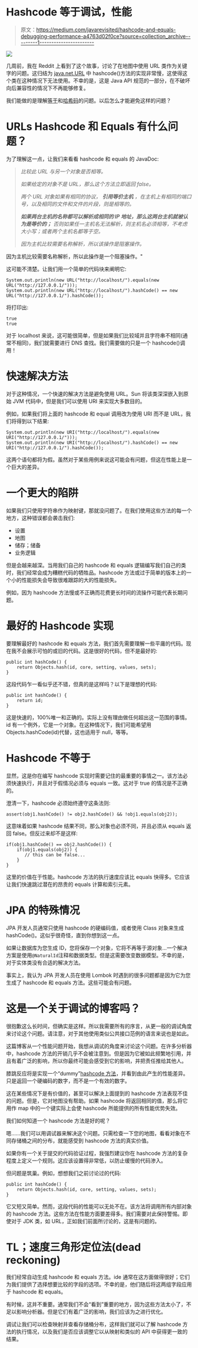 # Hashcode 等于调试，性能

> 原文：<https://medium.com/javarevisited/hashcode-and-equals-debugging-performance-a4763d02f0ce?source=collection_archive---------1----------------------->

![](img/6a1251c0f6f54406ae5ec020fbe3f17b.png)

几周前，我在 Reddit 上看到了这个故事，讨论了在地图中使用 URL 类作为关键字的问题。这归结为 [java.net.URL](http://java.net.URL) 中 hashcode()方法的实现非常慢，这使得这个类在这种情况下无法使用。不幸的是，这是 Java API 规范的一部分，在不破坏向后兼容性的情况下不再能够修复。

我们能做的是理解[等于](https://www.java67.com/2012/11/difference-between-operator-and-equals-method-in.html)和[哈希码](https://javarevisited.blogspot.com/2013/08/10-equals-and-hashcode-interview.html#axzz7D1K8JL8x)的问题。以后怎么才能避免这样的问题？

# URLs Hashcode 和 Equals 有什么问题？

为了理解这一点，让我们来看看 hashcode 和 equals 的 JavaDoc:

> *比较此 URL 与另一个对象是否相等。*
> 
> *如果给定的对象不是 URL，那么这个方法立即返回 false。*
> 
> *两个 URL 对象如果有相同的协议，* ***引用等价主机*** *，在主机上有相同的端口号，以及相同的文件和文件的片段，则是相等的。*
> 
> ***如果两台主机的名称都可以解析成相同的 IP 地址，那么这两台主机就被认为是等价的；*** *否则如果任一主机名无法解析，则主机名必须相等，不考虑大小写；或者两个主机名都等于空。*
> 
> *因为主机比较需要名称解析，所以该操作是阻塞操作。*

因为主机比较需要名称解析，所以此操作是一个阻塞操作。"

这可能不清楚。让我们用一个简单的代码块来阐明它:

```
System.out.println(new URL("http://localhost/").equals(new URL("http://127.0.0.1/")));
System.out.println(new URL("http://localhost/").hashCode() == new URL("http://127.0.0.1/").hashCode());
```

将打印出:

```
true
true
```

对于 localhost 来说，这可能很简单，但是如果我们比较域并且字符串不相同(通常不相同)，我们就需要进行 DNS 查找。我们需要做的只是一个 hashcode()调用！

# 快速解决方法

对于这种情况，一个快速的解决方法是避免使用 URL。Sun 将该类深深嵌入到原始 JVM 代码中，但是我们可以使用 URI 来实现大多数目的。

例如，如果我们将上面的 hashcode 和 equal 调用改为使用 URI 而不是 URL，我们将得到以下结果:

```
System.out.println(new URI("http://localhost/").equals(new URI("http://127.0.0.1/")));
System.out.println(new URI("http://localhost/").hashCode() == new URI("http://127.0.0.1/").hashCode());
```

这两个语句都将为假。虽然对于某些用例来说这可能会有问题，但这在性能上是一个巨大的差异。

# 一个更大的陷阱

如果我们只使用字符串作为映射键，那就没问题了。在我们使用这些方法的每一个地方，这种错误都会袭击我们:

*   设置
*   地图
*   储存；储备
*   业务逻辑

但是会越来越深。当用我们自己的 hashcode 和 equals 逻辑编写我们自己的类时，我们经常会成为糟糕代码的牺牲品。hashcode 方法或过于简单的版本上的一个小的性能损失会导致很难跟踪的大的性能损失。

例如，因为 hashcode 方法慢或不正确而花费更长时间的流操作可能代表长期问题。

# 最好的 Hashcode 实现

要理解最好的 hashcode 和 equals 方法，我们首先需要理解一些平庸的代码。现在我不会展示可怕的或旧的代码。这是很好的代码，但不是最好的:

```
public int hashCode() {
    return Objects.hash(id, core, setting, values, sets);
}
```

这段代码乍一看似乎还不错，但真的是这样吗？以下是理想的代码:

```
public int hashCode() {
    return id;
}
```

这是快速的，100%唯一和正确的。实际上没有理由做任何超出这一范围的事情。id 有一个例外，它是一个对象。在这种情况下，我们可能希望用 Objects.hashCode(id)代替，这也适用于 null，等等。

# Hashcode 不等于

显然，这是你在编写 hashcode 实现时需要记住的最重要的事情之一。该方法必须快速执行，并且对于假情况必须与 equals 一致。这对于 true 的情况是不正确的。

澄清一下，hashcode 必须始终遵守这条法则:

```
assert(obj1.hashCode() != obj2.hashCode() && !obj1.equals(obj2));
```

这意味着如果 hashcode 结果不同，那么对象也必须不同，并且必须从 equals 返回 false。但反过来却不是这样:

```
if(obj1.hashCode() == obj2.hashCode()) {
    if(obj1.equals(obj2)) {
       // this can be false...
    }
}
```

这里的价值在于性能。hashcode 方法的执行速度应该比 equals 快得多。它应该让我们快速跳过潜在的昂贵的 equals 计算和索引元素。

# JPA 的特殊情况

JPA 开发人员通常只使用 hashcode 的硬编码值，或者使用 Class 对象来生成 hashCode()。这似乎很奇怪，直到你想到这一点。

如果让数据库为您生成 ID，您将保存一个对象，它将不再等于源对象…一个解决方案是使用`@NaturalId`注释和数据类型。但是这需要改变数据模型。不幸的是，对于实体类没有合适的解决方法。

事实上，我认为 JPA 开发人员在使用 Lombok 时遇到的很多问题都是因为它为您生成了 hashcode 和 equals 方法。这些可能会有问题。

# 这是一个关于调试的博客吗？

很抱歉这么长时间，但确实是这样。所以我需要所有的序言，从更一般的调试角度来讨论这个问题。请注意，对于其他使用类似公共接口范例的语言来说也是如此。

这篇博客从一个性能问题开始，我想从调试的角度来讨论这个问题。在许多分析器中，hashcode 方法的开销几乎不会被注意到。但是因为它被如此频繁地引用，并且有着广泛的影响，所以你最终可能会感受到它的影响，并把责任推给其他人。

膝跳反应将是实现一个“dummy”[hashcode 方法](https://javarevisited.blogspot.com/2011/02/how-to-write-equals-method-in-java.html)，并看到由此产生的性能差异。只是返回一个硬编码的数字，而不是一个有效的数字。

这在某些情况下是有价值的，甚至可以解决上面提到的 hashcode 方法表现不佳的问题。但是，它对地图没有帮助。如果 hashcode 将返回相同的值，那么将它用作 map 中的一个键实际上会使 hashcode 所能提供的所有性能优势失效。

我们如何知道一个 hashcode 方法是好的呢？

嗯……我们可以用调试器来解决这个问题。只需检查一下您的地图，看看对象在不同存储桶之间的分布，就能感受到 hashcode 方法的真实价值。

如果你有一个关于提交的代码验证过程，我强烈建议你在 hashcode 方法的复杂程度上定义一个规则。这应该设置得非常低，以防止缓慢的代码渗入。

但问题是筑巢。例如，想想我们之前讨论过的代码:

```
public int hashCode() {
    return Objects.hash(id, core, setting, values, sets);
}
```

它又短又简单。然而，这段代码的性能可以无处不在。该方法将调用所有内部对象的 hashcode 方法。这些方法在性能方面要差得多。我们需要对此保持警惕。即使对于 JDK 类，如 URL，正如我们前面所讨论的，这是有问题的。

# TL；速度三角形定位法(dead reckoning)

我们经常自动生成 hashcode 和 equals 方法。ide 通常在这方面做得很好；它们为我们提供了选择想要比较的字段的选项。不幸的是，他们随后将这两组字段应用于 hashcode 和 equals。

有时候，这并不重要。通常我们不会“看到”重要的地方，因为这些方法太小了，不足以影响分析器。但是它们有着广泛的影响，我们应该为之进行优化。

调试让我们可以检查映射并查看存储桶分布，这样我们就可以了解 hashcode 方法的执行情况，以及我们是否应该调整它以从映射和类似的 API 中获得更一致的结果。